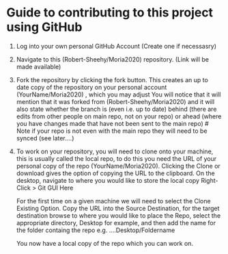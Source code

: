 # Guide to contributing to this project using GitHub

1. Log into your own personal GitHub Account (Create one if necessasry)
2. Navigate to this (Robert-Sheehy/Moria2020) repository. (Link will be made available)
3. Fork the repository by clicking the fork button.
        This creates an up to date copy of the repository on your personal account (YourName/Moria2020) , which you may adjust
        You will notice that it will mention that it was forked from (Robert-Sheehy/Moria2020) and it will also state whether the 
        branch is (even i.e. up to date)  behind (there are edits from other people on main repo, not on your repo) or ahead (where 
        you have changes made that have not been sent to the main repo)
        # Note if your repo is not even with the main repo they will need to be synced (see later....)
4. To work on your repository, you will need to clone onto your machine, this is usually called the local repo, 
      to do this you need the URL of your personal copy of the repo (YourName/Moria2020).
      Clicking the Clone or download gives the option of copying the URL to the clipboard.
      On the desktop, navigate to where you would like to store the local copy
      Right-Click > Git GUI Here
      
     For the first time on a given machine we will need to select the Clone Existing Option. Copy the URL into the Source Destination, for the target destination browse to where you would like to place the Repo, select the appropriate directory, Desktop for example, and then add the name for the folder containg the repo   e.g.  ....Desktop/Foldername
      
      You now have a local copy of the repo which you can work on.
      
      
